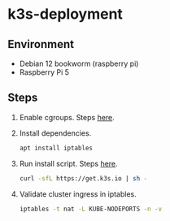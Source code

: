 # k3s-deployment

## Environment

- Debian 12 bookworm (raspberry pi)
- Raspberry Pi 5

## Steps

1. Enable cgroups. Steps [here](https://docs.k3s.io/installation/requirements?os=pi#cgroups).
1. Install dependencies.

    ```bash
    apt install iptables
    ```

1. Run install script. Steps [here](https://docs.k3s.io/quick-start#install-script).

    ```bash
    curl -sfL https://get.k3s.io | sh -
    ```

1. Validate cluster ingress in iptables.

    ```bash
    iptables -t nat -L KUBE-NODEPORTS -n -v
    ```
